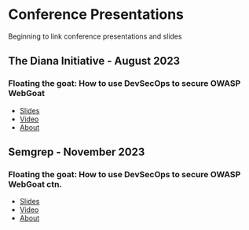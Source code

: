 # Conference Presentations
Beginning to link conference presentations and slides

## The Diana Initiative - August 2023
### Floating the goat: How to use DevSecOps to secure OWASP WebGoat
* [Slides](TBD)
* [Video](https://www.youtube.com/watch?v=zREi-5hQwmw)
* [About](https://thedianainitiative2023.sched.com/event/1O5lz/floating-the-goat-how-to-use-devsecops-to-secure-owasp-webgoat)

## Semgrep - November 2023
### Floating the goat: How to use DevSecOps to secure OWASP WebGoat ctn.
* [Slides](TBD)
* [Video](TBD)
* [About]([https://thedianainitiative2023.sched.com/event/1O5lz/floating-the-goat-how-to-use-devsecops-to-secure-owasp-webgoat](https://semgrep.dev/events/devsecops-to-secure-owasp-webgoat/?utm_medium=social&utm_campaign=whp)https://semgrep.dev/events/devsecops-to-secure-owasp-webgoat/?utm_medium=social&utm_campaign=whp)
